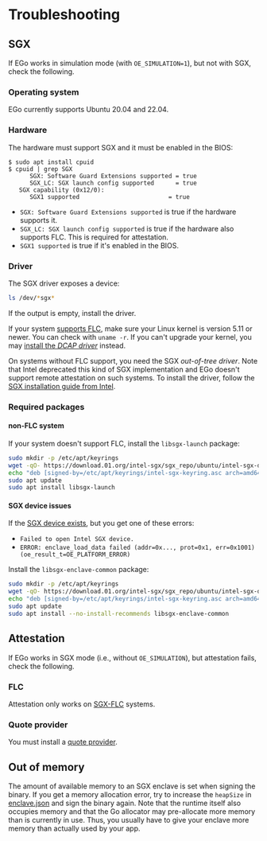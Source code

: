 # Troubleshooting

## SGX

If EGo works in simulation mode (with `OE_SIMULATION=1`), but not with SGX, check the following.

### Operating system

EGo currently supports Ubuntu 20.04 and 22.04.

### Hardware

The hardware must support SGX and it must be enabled in the BIOS:

```shell-session
$ sudo apt install cpuid
$ cpuid | grep SGX
      SGX: Software Guard Extensions supported = true
      SGX_LC: SGX launch config supported      = true
   SGX capability (0x12/0):
      SGX1 supported                         = true
```

* `SGX: Software Guard Extensions supported` is true if the hardware supports it.
* `SGX_LC: SGX launch config supported` is true if the hardware also supports FLC. This is required for attestation.
* `SGX1 supported` is true if it's enabled in the BIOS.

### Driver

The SGX driver exposes a device:

```bash
ls /dev/*sgx*
```

If the output is empty, install the driver.

If your system [supports FLC](#hardware), make sure your Linux kernel is version 5.11 or newer.
You can check with `uname -r`.
If you can't upgrade your kernel, you may [install the *DCAP driver*](https://download.01.org/intel-sgx/latest/linux-latest/docs/Intel_SGX_SW_Installation_Guide_for_Linux.pdf) instead.

On systems without FLC support, you need the SGX *out-of-tree driver*.
Note that Intel deprecated this kind of SGX implementation and EGo doesn't support remote attestation on such systems.
To install the driver, follow the [SGX installation guide from Intel](https://download.01.org/intel-sgx/latest/linux-latest/docs/Intel_SGX_SW_Installation_Guide_for_Linux.pdf).

### Required packages

#### non-FLC system

If your system doesn't support FLC, install the `libsgx-launch` package:

```bash
sudo mkdir -p /etc/apt/keyrings
wget -qO- https://download.01.org/intel-sgx/sgx_repo/ubuntu/intel-sgx-deb.key | sudo tee /etc/apt/keyrings/intel-sgx-keyring.asc > /dev/null
echo "deb [signed-by=/etc/apt/keyrings/intel-sgx-keyring.asc arch=amd64] https://download.01.org/intel-sgx/sgx_repo/ubuntu $(lsb_release -cs) main" | sudo tee /etc/apt/sources.list.d/intel-sgx.list
sudo apt update
sudo apt install libsgx-launch
```

#### SGX device issues

If the [SGX device exists](#driver), but you get one of these errors:

* `Failed to open Intel SGX device.`
* `ERROR: enclave_load_data failed (addr=0x..., prot=0x1, err=0x1001) (oe_result_t=OE_PLATFORM_ERROR)`

Install the `libsgx-enclave-common` package:

```bash
sudo mkdir -p /etc/apt/keyrings
wget -qO- https://download.01.org/intel-sgx/sgx_repo/ubuntu/intel-sgx-deb.key | sudo tee /etc/apt/keyrings/intel-sgx-keyring.asc > /dev/null
echo "deb [signed-by=/etc/apt/keyrings/intel-sgx-keyring.asc arch=amd64] https://download.01.org/intel-sgx/sgx_repo/ubuntu $(lsb_release -cs) main" | sudo tee /etc/apt/sources.list.d/intel-sgx.list
sudo apt update
sudo apt install --no-install-recommends libsgx-enclave-common
```

## Attestation

If EGo works in SGX mode (i.e., without `OE_SIMULATION`), but attestation fails, check the following.

### FLC

Attestation only works on [SGX-FLC](#hardware) systems.

### Quote provider

You must install a [quote provider](../reference/attest.md).

## Out of memory

The amount of available memory to an SGX enclave is set when signing the binary.
If you get a memory allocation error, try to increase the `heapSize` in [enclave.json](../reference/config.md) and sign the binary again.
Note that the runtime itself also occupies memory and that the Go allocator may pre-allocate more memory than is currently in use.
Thus, you usually have to give your enclave more memory than actually used by your app.
